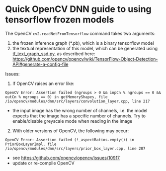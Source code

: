 # Quick OpenCV DNN guide to using tensorflow frozen models

The OpenCV `cv2.readNetFromTensorflow` command takes two arguments:
1. the frozen inference graph (\*.pb), which is a binary tensorflow model
2. the textual representation of this model, which can be generated using [tf_text_graph_ssd.py](https://github.com/opencv/opencv/blob/master/samples/dnn/tf_text_graph_ssd.py),
as described here: https://github.com/opencv/opencv/wiki/TensorFlow-Object-Detection-API#generate-a-config-file

Issues:
1. If OpenCV raises an error like:

```
OpenCV Error: Assertion failed (ngroups > 0 && inpCn % ngroups == 0 && outCn % ngroups == 0) in getMemoryShapes, file /io/opencv/modules/dnn/src/layers/convolution_layer.cpp, line 217
```

- the input image has the wrong number of channels, i.e. the model expects that the image has a specific number of channels. Try to enable/disable greyscale mode when reading in the image

2. With older versions of OpenCV, the following may occur:
```
OpenCV Error: Assertion failed (!_aspectRatios.empty()) in PriorBoxLayerImpl, file /io/opencv/modules/dnn/src/layers/prior_box_layer.cpp, line 207
```

- see https://github.com/opencv/opencv/issues/10917
- update or re-compile OpenCV
